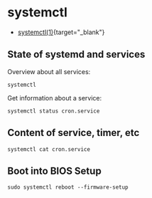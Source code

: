 # systemctl

* [systemctl(1)](https://manpages.debian.org/systemctl.1.en.html){target="_blank"}

## State of systemd and services

Overview about all services:

``` console
systemctl
```

Get information about a service:

``` console
systemctl status cron.service
```

## Content of service, timer, etc

``` console
systemctl cat cron.service
```

## Boot into BIOS Setup

``` console
sudo systemctl reboot --firmware-setup
```
